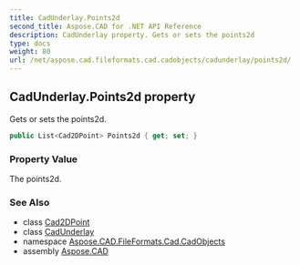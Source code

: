 ```yaml
---
title: CadUnderlay.Points2d
second_title: Aspose.CAD for .NET API Reference
description: CadUnderlay property. Gets or sets the points2d
type: docs
weight: 80
url: /net/aspose.cad.fileformats.cad.cadobjects/cadunderlay/points2d/
---
```

## CadUnderlay.Points2d property

Gets or sets the points2d.

```csharp
public List<Cad2DPoint> Points2d { get; set; }
```

### Property Value

The points2d.

### See Also

* class [Cad2DPoint](../../cad2dpoint/)
* class [CadUnderlay](../)
* namespace [Aspose.CAD.FileFormats.Cad.CadObjects](../../cadunderlay/)
* assembly [Aspose.CAD](../../../)


